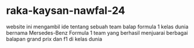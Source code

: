 # raka-kaysan-nawfal-24
website ini mengambil ide tentang sebuah team balap formula 1 kelas dunia bernama Mersedes-Benz Formula 1 team yang berhasil menjuarai berbagai balapan grand prix dan f1 di kelas dunia
